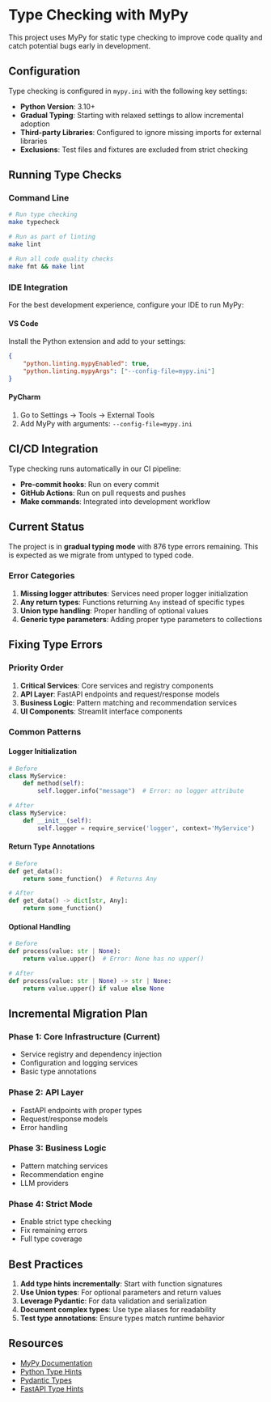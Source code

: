 # Type Checking with MyPy

This project uses MyPy for static type checking to improve code quality and catch potential bugs early in development.

## Configuration

Type checking is configured in `mypy.ini` with the following key settings:

- **Python Version**: 3.10+
- **Gradual Typing**: Starting with relaxed settings to allow incremental adoption
- **Third-party Libraries**: Configured to ignore missing imports for external libraries
- **Exclusions**: Test files and fixtures are excluded from strict checking

## Running Type Checks

### Command Line

```bash
# Run type checking
make typecheck

# Run as part of linting
make lint

# Run all code quality checks
make fmt && make lint
```

### IDE Integration

For the best development experience, configure your IDE to run MyPy:

#### VS Code
Install the Python extension and add to your settings:
```json
{
    "python.linting.mypyEnabled": true,
    "python.linting.mypyArgs": ["--config-file=mypy.ini"]
}
```

#### PyCharm
1. Go to Settings → Tools → External Tools
2. Add MyPy with arguments: `--config-file=mypy.ini`

## CI/CD Integration

Type checking runs automatically in our CI pipeline:

- **Pre-commit hooks**: Run on every commit
- **GitHub Actions**: Run on pull requests and pushes
- **Make commands**: Integrated into development workflow

## Current Status

The project is in **gradual typing mode** with 876 type errors remaining. This is expected as we migrate from untyped to typed code.

### Error Categories

1. **Missing logger attributes**: Services need proper logger initialization
2. **Any return types**: Functions returning `Any` instead of specific types
3. **Union type handling**: Proper handling of optional values
4. **Generic type parameters**: Adding proper type parameters to collections

## Fixing Type Errors

### Priority Order

1. **Critical Services**: Core services and registry components
2. **API Layer**: FastAPI endpoints and request/response models
3. **Business Logic**: Pattern matching and recommendation services
4. **UI Components**: Streamlit interface components

### Common Patterns

#### Logger Initialization
```python
# Before
class MyService:
    def method(self):
        self.logger.info("message")  # Error: no logger attribute

# After
class MyService:
    def __init__(self):
        self.logger = require_service('logger', context='MyService')
```

#### Return Type Annotations
```python
# Before
def get_data():
    return some_function()  # Returns Any

# After
def get_data() -> dict[str, Any]:
    return some_function()
```

#### Optional Handling
```python
# Before
def process(value: str | None):
    return value.upper()  # Error: None has no upper()

# After
def process(value: str | None) -> str | None:
    return value.upper() if value else None
```

## Incremental Migration Plan

### Phase 1: Core Infrastructure (Current)
- Service registry and dependency injection
- Configuration and logging services
- Basic type annotations

### Phase 2: API Layer
- FastAPI endpoints with proper types
- Request/response models
- Error handling

### Phase 3: Business Logic
- Pattern matching services
- Recommendation engine
- LLM providers

### Phase 4: Strict Mode
- Enable strict type checking
- Fix remaining errors
- Full type coverage

## Best Practices

1. **Add type hints incrementally**: Start with function signatures
2. **Use Union types**: For optional parameters and return values
3. **Leverage Pydantic**: For data validation and serialization
4. **Document complex types**: Use type aliases for readability
5. **Test type annotations**: Ensure types match runtime behavior

## Resources

- [MyPy Documentation](https://mypy.readthedocs.io/)
- [Python Type Hints](https://docs.python.org/3/library/typing.html)
- [Pydantic Types](https://docs.pydantic.dev/latest/concepts/types/)
- [FastAPI Type Hints](https://fastapi.tiangolo.com/python-types/)
